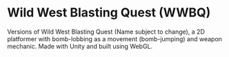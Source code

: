 # Wild West Blasting Quest (WWBQ)
Versions of Wild West Blasting Quest (Name subject to change), a 2D platformer with bomb-lobbing as a movement (bomb-jumping) and weapon mechanic. Made with Unity and built using WebGL.
